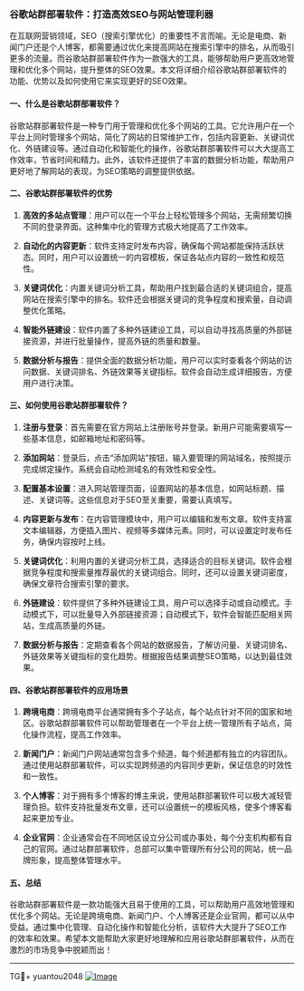 ### 谷歌站群部署软件：打造高效SEO与网站管理利器

在互联网营销领域，SEO（搜索引擎优化）的重要性不言而喻。无论是电商、新闻门户还是个人博客，都需要通过优化来提高网站在搜索引擎中的排名，从而吸引更多的流量。而谷歌站群部署软件作为一款强大的工具，能够帮助用户更高效地管理和优化多个网站，提升整体的SEO效果。本文将详细介绍谷歌站群部署软件的功能、优势以及如何使用它来实现更好的SEO效果。

#### 一、什么是谷歌站群部署软件？

谷歌站群部署软件是一种专门用于管理和优化多个网站的工具。它允许用户在一个平台上同时管理多个网站，简化了网站的日常维护工作，包括内容更新、关键词优化、外链建设等。通过自动化和智能化的操作，谷歌站群部署软件可以大大提高工作效率，节省时间和精力。此外，该软件还提供了丰富的数据分析功能，帮助用户更好地了解网站的表现，为SEO策略的调整提供依据。

#### 二、谷歌站群部署软件的优势

1. **高效的多站点管理**：用户可以在一个平台上轻松管理多个网站，无需频繁切换不同的登录界面。这种集中化的管理方式极大地提高了工作效率。
   
2. **自动化的内容更新**：软件支持定时发布内容，确保每个网站都能保持活跃状态。同时，用户可以设置统一的内容模板，保证各站点内容的一致性和规范性。
   
3. **关键词优化**：内置关键词分析工具，帮助用户找到最合适的关键词组合，提高网站在搜索引擎中的排名。软件还会根据关键词的竞争程度和搜索量，自动调整优化策略。
   
4. **智能外链建设**：软件内置了多种外链建设工具，可以自动寻找高质量的外部链接资源，并进行批量操作，提高外链的质量和数量。
   
5. **数据分析与报告**：提供全面的数据分析功能，用户可以实时查看各个网站的访问数据、关键词排名、外链效果等关键指标。软件会自动生成详细报告，方便用户进行决策。

#### 三、如何使用谷歌站群部署软件？

1. **注册与登录**：首先需要在官方网站上注册账号并登录。新用户可能需要填写一些基本信息，如邮箱地址和密码等。
   
2. **添加网站**：登录后，点击“添加网站”按钮，输入要管理的网站域名，按照提示完成绑定操作。系统会自动检测域名的有效性和安全性。
   
3. **配置基本设置**：进入网站管理页面，设置网站的基本信息，如网站标题、描述、关键词等。这些信息对于SEO至关重要，需要认真填写。
   
4. **内容更新与发布**：在内容管理模块中，用户可以编辑和发布文章。软件支持富文本编辑器，方便插入图片、视频等多媒体元素。同时，可以设置定时发布任务，确保内容按时上线。
   
5. **关键词优化**：利用内置的关键词分析工具，选择适合的目标关键词。软件会根据竞争程度和搜索量推荐最优的关键词组合。同时，还可以设置关键词密度，确保文章符合搜索引擎的要求。
   
6. **外链建设**：软件提供了多种外链建设工具，用户可以选择手动或自动模式。手动模式下，可以批量导入外部链接资源；自动模式下，软件会智能匹配相关网站，生成高质量的外链。
   
7. **数据分析与报告**：定期查看各个网站的数据报告，了解访问量、关键词排名、外链效果等关键指标的变化趋势。根据报告结果调整SEO策略，以达到最佳效果。

#### 四、谷歌站群部署软件的应用场景

1. **跨境电商**：跨境电商平台通常拥有多个子站点，每个站点针对不同的国家和地区。谷歌站群部署软件可以帮助管理者在一个平台上统一管理所有子站点，简化操作流程，提高工作效率。
   
2. **新闻门户**：新闻门户网站通常包含多个频道，每个频道都有独立的内容团队。通过使用站群部署软件，可以实现跨频道的内容同步更新，保证信息的时效性和一致性。
   
3. **个人博客**：对于拥有多个博客的博主来说，使用站群部署软件可以极大减轻管理负担。软件支持批量发布文章，还可以设置统一的模板风格，使多个博客看起来更加专业。
   
4. **企业官网**：企业通常会在不同地区设立分公司或办事处，每个分支机构都有自己的官网。通过站群部署软件，总部可以集中管理所有分公司的网站，统一品牌形象，提高整体管理水平。

#### 五、总结

谷歌站群部署软件是一款功能强大且易于使用的工具，可以帮助用户高效地管理和优化多个网站。无论是跨境电商、新闻门户、个人博客还是企业官网，都可以从中受益。通过集中化管理、自动化操作和智能化分析，该软件大大提升了SEO工作的效率和效果。希望本文能帮助大家更好地理解和应用谷歌站群部署软件，从而在激烈的市场竞争中脱颖而出！

---

TG💪+ yuantou2048  [![Image](https://github.com/user-attachments/assets/42a5a4a5-fea9-4a1d-8aa0-73e57e430cca)]()